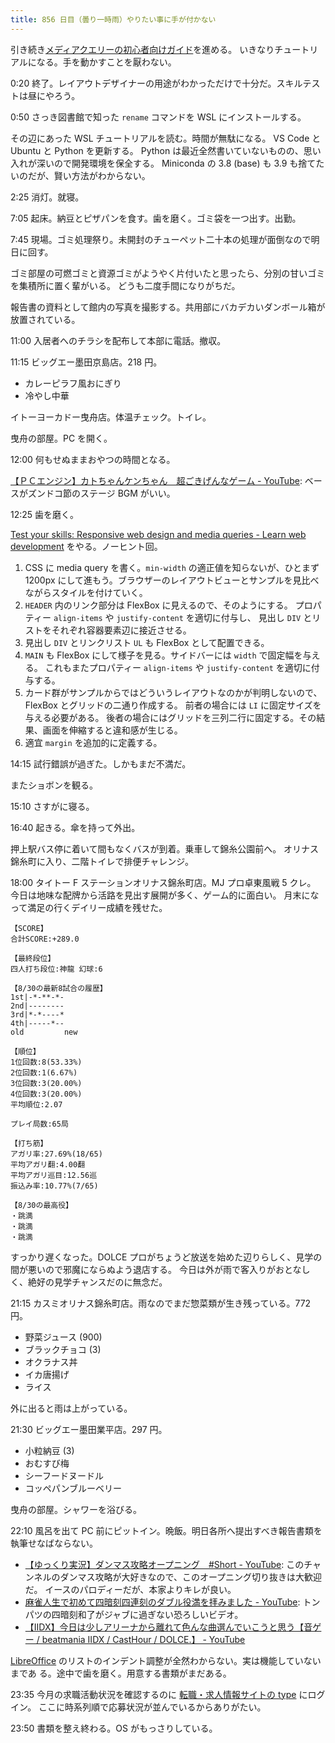 ```yaml
---
title: 856 日目（曇り一時雨）やりたい事に手が付かない
---
```


引き続き[メディアクエリーの初心者向けガイド](https://developer.mozilla.org/ja/docs/Learn/CSS/CSS_layout/Media_queries)を進める。
いきなりチュートリアルになる。手を動かすことを厭わない。

0:20 終了。レイアウトデザイナーの用途がわかっただけで十分だ。スキルテストは昼にやろう。

0:50 さっき図書館で知った `rename` コマンドを WSL にインストールする。

その辺にあった WSL チュートリアルを読む。時間が無駄になる。
VS Code と Ubuntu と Python を更新する。
Python は最近全然書いていないものの、思い入れが深いので開発環境を保全する。
Miniconda の 3.8 (base) も 3.9 も捨てたいのだが、賢い方法がわからない。

2:25 消灯。就寝。

7:05 起床。納豆とピザパンを食す。歯を磨く。ゴミ袋を一つ出す。出勤。

7:45 現場。ゴミ処理祭り。未開封のチューペット二十本の処理が面倒なので明日に回す。

ゴミ部屋の可燃ゴミと資源ゴミがようやく片付いたと思ったら、分別の甘いゴミを集積所に置く輩がいる。
どうも二度手間になりがちだ。

報告書の資料として館内の写真を撮影する。共用部にバカデカいダンボール箱が放置されている。

11:00 入居者へのチラシを配布して本部に電話。撤収。

11:15 ビッグエー墨田京島店。218 円。

* カレーピラフ風おにぎり
* 冷やし中華

イトーヨーカドー曳舟店。体温チェック。トイレ。

曳舟の部屋。PC を開く。

12:00 何もせぬままおやつの時間となる。

[【ＰＣエンジン】カトちゃんケンちゃん　超ごきげんなゲーム - YouTube](https://www.youtube.com/watch?v=sHdEwMXXdjY):
ベースがズンドコ節のステージ BGM がいい。

12:25 歯を磨く。

[Test your skills: Responsive web design and media queries - Learn web development](https://developer.mozilla.org/en-US/docs/Learn/CSS/CSS_layout/rwd_skills)
をやる。ノーヒント回。

1. CSS に media query を書く。`min-width` の適正値を知らないが、ひとまず
   1200px にして進もう。ブラウザーのレイアウトビューとサンプルを見比べながらスタイルを付けていく。
2. `HEADER` 内のリンク部分は FlexBox に見えるので、そのようにする。
   プロパティー `align-items` や `justify-content` を適切に付与し、
   見出し `DIV` とリストをそれぞれ容器要素辺に接近させる。
3. 見出し `DIV` とリンクリスト `UL` も FlexBox として配置できる。
4. `MAIN` も FlexBox にして様子を見る。サイドバーには `width` で固定幅を与える。
   これもまたプロパティー `align-items` や `justify-content` を適切に付与する。
5. カード群がサンプルからではどういうレイアウトなのかが判明しないので、
   FlexBox とグリッドの二通り作成する。
   前者の場合には `LI` に固定サイズを与える必要がある。
   後者の場合にはグリッドを三列二行に固定する。その結果、画面を伸縮すると違和感が生じる。
6. 適宜 `margin` を追加的に定義する。

14:15 試行錯誤が過ぎた。しかもまだ不満だ。

またショボンを観る。

15:10 さすがに寝る。

16:40 起きる。傘を持って外出。

押上駅バス停に着いて間もなくバスが到着。乗車して錦糸公園前へ。
オリナス錦糸町に入り、二階トイレで排便チャレンジ。

18:00 タイトー F ステーションオリナス錦糸町店。MJ プロ卓東風戦 5 クレ。
今日は地味な配牌から活路を見出す展開が多く、ゲーム的に面白い。
月末になって満足の行くデイリー成績を残せた。

```text
【SCORE】
合計SCORE:+289.0

【最終段位】
四人打ち段位:神龍 幻球:6

【8/30の最新8試合の履歴】
1st|-*-**-*-
2nd|--------
3rd|*-*----*
4th|-----*--
old         new

【順位】
1位回数:8(53.33%)
2位回数:1(6.67%)
3位回数:3(20.00%)
4位回数:3(20.00%)
平均順位:2.07

プレイ局数:65局

【打ち筋】
アガリ率:27.69%(18/65)
平均アガリ翻:4.00翻
平均アガリ巡目:12.56巡
振込み率:10.77%(7/65)

【8/30の最高役】
・跳満
・跳満
・跳満
```

すっかり遅くなった。DOLCE プロがちょうど放送を始めた辺りらしく、見学の間が悪いので邪魔にならぬよう退店する。
今日は外が雨で客入りがおとなしく、絶好の見学チャンスだのに無念だ。

21:15 カスミオリナス錦糸町店。雨なのでまだ惣菜類が生き残っている。772 円。

* 野菜ジュース (900)
* ブラックチョコ (3)
* オクラナス丼
* イカ唐揚げ
* ライス

外に出ると雨は上がっている。

21:30 ビッグエー墨田業平店。297 円。

* 小粒納豆 (3)
* おむすび梅
* シーフードヌードル
* コッペパンブルーベリー

曳舟の部屋。シャワーを浴びる。

22:10 風呂を出て PC 前にピットイン。晩飯。明日各所へ提出すべき報告書類を執筆せなばならない。

* [【ゆっくり実況】ダンマス攻略オープニング　&#x23;Short - YouTube](https://www.youtube.com/watch?v=6gW6d0jWwoE):
  このチャンネルのダンマス攻略が大好きなので、このオープニング切り抜きは大歓迎だ。
  イースのパロディーだが、本家よりキレが良い。
* [麻雀人生で初めて四暗刻四連刻のダブル役満を拝みました - YouTube](https://www.youtube.com/watch?v=lkKnTavJyL0):
  トンパツの四暗刻和了がジャブに過ぎない恐ろしいビデオ。
* [【IIDX】今日は少しアリーナから離れて色んな曲選んでいこうと思う【音ゲー / beatmania IIDX / CastHour / DOLCE.】 - YouTube](https://www.youtube.com/watch?v=oumvtKJtfM4)

[LibreOffice] のリストのインデント調整が全然わからない。実は機能していないまであ
る。途中で歯を磨く。用意する書類がまだある。

23:35 今月の求職活動状況を確認するのに [転職・求人情報サイトの type](https://type.jp/) にログイン。
ここに時系列順で応募状況が並んでいるからありがたい。

23:50 書類を整え終わる。OS がもっさりしている。

[LibreOffice]: https://www.libreoffice.org/
